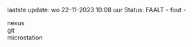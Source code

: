 laatste update: 
wo 22-11-2023 10:08   uur 
Status: FAALT - fout - 
<div class="service R">nexus</div><div class="service R">git</div><div class="service Y">microstation</div>